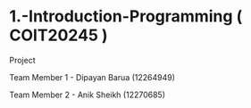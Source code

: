 # 1.-Introduction-Programming ( COIT20245 )
Project

Team Member 1 - Dipayan Barua (12264949)

Team Member 2 - Anik Sheikh (12270685)
